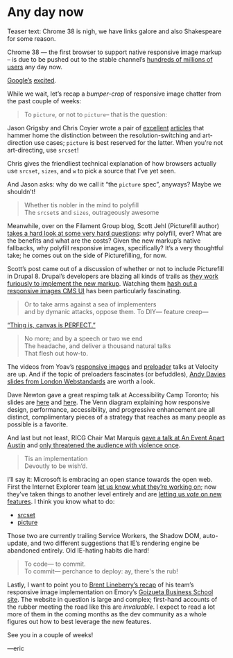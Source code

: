 # Any day now

Teaser text: Chrome 38 is nigh, we have links galore and also Shakespeare for some reason.

Chrome 38 — the first browser to support native responsive image markup – is due to be pushed out to the stable channel’s [hundreds of millions of users](http://techcrunch.com/2013/05/15/googles-chrome-browser-now-has-750-million-active-users/) any day now. 

[Google’s](https://www.youtube.com/watch?v=QINlm3vjnaY) [excited](https://www.youtube.com/watch?v=Pzc5Dly_jEM).

While we wait, let’s recap a *bumper-crop* of responsive image chatter from the past couple of weeks:

> To `picture`, or not to `picture`– that is the question:

Jason Grigsby and Chris Coyier wrote a pair of [excellent](http://blog.cloudfour.com/dont-use-picture-most-of-the-time/) [articles](http://css-tricks.com/responsive-images-youre-just-changing-resolutions-use-srcset/) that hammer home the distinction between the resolution-switching and art-direction use cases; `picture` is best reserved for the latter. When you’re not art-directing, use `srcset`!

Chris gives the friendliest technical explanation of how browsers actually use `srcset`, `sizes`, and `w` to pick a source that I’ve yet seen.

And Jason asks: why do we call it “the `picture` spec”, anyways? Maybe we shouldn’t!

> Whether tis nobler in the mind to polyfill<br />
> The `srcset`s and `sizes`, outrageously awesome

Meanwhile, over on the Filament Group blog, Scott Jehl (Picturefill author) [takes a hard look at some very hard questions](http://filamentgroup.com/lab/to-picturefill.html): why polyfill, ever? What are the benefits and what are the costs? Given the new markup’s native fallbacks, why polyfill responsive images, specifically? It’s a very thoughtful take; he comes out on the side of Picturefilling, for now.

Scott’s post came out of a discussion of whether or not to include Picturefill in Drupal 8. Drupal’s developers are blazing all kinds of trails as [they work furiously to implement the new markup](https://github.com/ResponsiveImagesCG/newsletters/issues/62). Watching them [hash out a responsive images CMS UI](https://www.drupal.org/node/2334387) has been particularly fascinating.

> Or to take arms against a sea of implementers<br />
> and by dymanic attacks, oppose them. To DIY— feature creep—

[“Thing is, canvas is PERFECT.”](https://miketaylr.com/posts/2014/09/picture-element-spec-hidden-logs.html)

> No more; and by a speech or two we end<br />
> The headache, and deliver a thousand natural talks<br />
> That flesh out how-to.

The videos from Yoav’s [responsive images](https://www.youtube.com/watch?v=GC3VgcltKKI) and [preloader](https://www.youtube.com/watch?v=i7yf_tR6kKc) talks at Velocity are up. And if the topic of preloaders fascinates (or befuddles), [Andy Davies slides from London Webstandards](http://www.slideshare.net/AndyDavies/london-web-standards-20140922-pdf) are worth a look.

Dave Newton gave a great respimg talk at Accessibility Camp Toronto; his slides are [here](https://speakerdeck.com/newtron/using-responsive-images-responsibly-performance-and-accessibility) and [here](https://github.com/nwtn/pres-respimg-perf-a11yto). The Venn diagram explaining how responsive design, performance, accessibility, and progressive enhancement are all distinct, complimentary pieces of a strategy that reaches as many people as possible is a favorite.

And last but not least, RICG Chair Mat Marquis [gave a talk at An Event Apart Austin](http://www.lukew.com/ff/entry.asp?1922) and [only threatened the audience with violence once](https://twitter.com/projekt202/status/514446031954534400).

> Tis an implementation<br />
> Devoutly to be wish’d.

I’ll say it: Microsoft is embracing an open stance towards the open web. First the Internet Explorer team [let us know what they’re working on](https://status.modern.ie); now they’ve taken things to another level entirely and are [letting us *vote* on new features](https://wpdev.uservoice.com/forums/257854-internet-explorer-platform). I think you know what to do:

- [srcset](https://wpdev.uservoice.com/forums/257854-internet-explorer-platform/suggestions/6261267-srcset-attribute-on-images)
- [picture](https://wpdev.uservoice.com/forums/257854-internet-explorer-platform/suggestions/6261271-picture-element)

Those two are currently trailing Service Workers, the Shadow DOM, auto-update, and two different suggestions that IE’s rendering engine be abandoned entirely. Old IE-hating habits die hard!

> To code— to commit. <br />
> To commit— perchance to deploy: ay, there's the rub!

Lastly, I want to point you to [Brent Lineberry’s recap](http://writings.orangegnome.com/writes/implementing-responsive-images-in-a-production-environment/) of his team’s responsive image implementation on Emory’s [Goizueta Business School site](http://goizueta.emory.edu/). The website in question is large and complex; first-hand accounts of the rubber meeting the road like this are *invaluable*. I expect to read a lot more of them in the coming months as the dev community as a whole figures out how to best leverage the new features.

See you in a couple of weeks!

—eric
